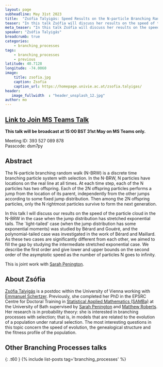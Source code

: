 ```yaml
---
layout: page
subheadline: May 31st 2023
title:  "Zsófia Talyigás: Speed Results on the N-particle Branching Random Walk"
teaser: "In this talk Zsófia will discuss her results on the speed of the particle cloud in the N-BRW in the case when the jump distribution has stretched exponential tails."
meta_teaser: "In this talk Zsófia will discuss her results on the speed of the particle cloud in the N-BRW in the case when the jump distribution has stretched exponential tails."
speaker: "Zsófia Talyigás"
breadcrumb: true
categories:
    - branching_processes
tags:
    - branching_processes
    - previous
latitude: 40.7128
longitude: -74.0060
image:
    title: zsofia.jpg
    caption: Zsofia
    caption_url: https://homepage.univie.ac.at/zsofia.talyigas/
header:
   image_fullwidth  : "header_unsplash_12.jpg"
author: mo
---
```


## [Link to Join MS Teams Talk](https://teams.microsoft.com/l/meetup-join/19%3ameeting_N2Q2NGY2NDEtYWVmNS00NzE3LWI0ZWMtMWFiZmE3NGM2MTc3%40thread.v2/0?context=%7b%22Tid%22%3a%22377e3d22-4ea1-422d-b0ad-8fcc89406b9e%22%2c%22Oid%22%3a%2243af9e94-a882-4d59-8a92-d00c8899065e%22%7d)

**This talk will be broadcast at 15:00 BST 31st May on MS Teams only.**

Meeting ID: 393 527 089 878 \
Passcode: dsm7py

## Abstract

The N-particle branching random walk (N-BRW) is a discrete time branching particle system with selection. In the N-BRW, N particles have locations on the real line at all times. At each time step, each of the N particles has two offspring. Each of the 2N offspring particles performs a jump from the location of its parent, independently from the other jumps according to some fixed jump distribution. Then among the 2N offspring particles, only the N rightmost particles survive to form the next generation.
 
In this talk I will discuss our results on the speed of the particle cloud in the N-BRW in the case when the jump distribution has stretched exponential tails. The `light-tailed' case (when the jump distribution has some exponential moments) was studied by Be&#x301;rard and Goue&#x301;re&#x301;, and the polynomial-tailed case was investigated in the work of Be&#x301;rard and Maillard. As these two cases are significantly different from each other, we aimed to fill the gap by studying the intermediate stretched exponential case. We describe the first order and give lower and upper bounds on the second order of the asymptotic speed as the number of particles N goes to infinity.
 
This is joint work with [Sarah Penington](https://people.bath.ac.uk/sp2355/).

## About Zsófia

[Zsófia Talyigás](https://homepage.univie.ac.at/zsofia.talyigas/) is a postdoc within the University of Vienna working with [Emmanuel Schertzer](https://homepage.univie.ac.at/emmanuel.schertzer/). Previously, she completed her PhD in the EPSRC Centre for Doctoral Training in [Statistical Applied Mathematics (SAMBa)](https://samba.ac.uk) at the University of Bath supervised by [Sarah Penington](https://people.bath.ac.uk/sp2355/) and [Matthew Roberts](https://people.bath.ac.uk/mir20/). Her research is in probability theory: she is interested in branching processes with selection; that is, in models that are related to the evolution of a population under natural selection. The most interesting questions in this topic concern the speed of evolution, the genealogical structure and the fitness profile of the population.


## Other Branching Processes talks
{: .t60 }
{% include list-posts tag='branching_processes' %}



